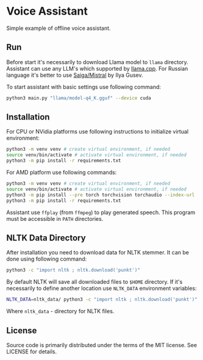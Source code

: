 # Voice Assistant

Simple example of offline voice assistant.

## Run

Before start it's necessarily to download Llama model to `llama` directory. Assistant can use any LLM's which
supported by [llama.cpp](https://github.com/ggerganov/llama.cpp). For Russian language it's better to use
[Saiga/Mistral](https://huggingface.co/IlyaGusev/saiga_mistral_7b_gguf/tree/main) by Ilya Gusev.

To start assistant with basic settings use following command:

```bash
python3 main.py "llama/model-q4_K.gguf" --device cuda
```

## Installation

For CPU or NVidia platforms use following instructions to initialize virtual environment:

```bash
python3 -m venv venv # create virtual environment, if needed
source venv/bin/activate # activate virtual environment, if needed
python3 -m pip install -r requirements.txt
```

For AMD platform use following commands:

```bash
python3 -m venv venv # create virtual environment, if needed
source venv/bin/activate # activate virtual environment, if needed
python3 -m pip install --pre torch torchvision torchaudio --index-url 'https://download.pytorch.org/whl/nightly/rocm5.7/' 
python3 -m pip install -r requirements.txt
```

Assistant use `ffplay` (from `ffmpeg`) to play generated speech. This program must be accessible in `PATH` directories.

## NLTK Data Directory

After installation you need to download data for NLTK stemmer. It can be done using following command:

```bash
python3 -c "import nltk ; nltk.download('punkt')"

```

By default NLTK will save all downloaded files to `$HOME` directory. If it's necessarily to define another location use
`NLTK_DATA` environment variables:

```bash
NLTK_DATA=nltk_data/ python3 -c "import nltk ; nltk.download('punkt')"
```

Where `nltk_data` - directory for NLTK files.

## License

Source code is primarily distributed under the terms of the MIT license. See LICENSE for details.

